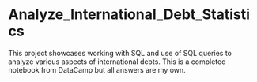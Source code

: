 # Analyze_International_Debt_Statistics

This project showcases working with SQL and use of SQL queries to analyze various aspects of international debts. This is a completed notebook from DataCamp but all answers are my own.